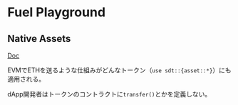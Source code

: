 # Fuel Playground

## Native Assets

[Doc](https://docs.fuel.network/docs/sway/blockchain-development/native_assets/)

EVMでETHを送るような仕組みがどんなトークン（`use sdt::{asset::*}`）にも適用される。

dApp開発者はトークンのコントラクトに`transfer()`とかを定義しない。
